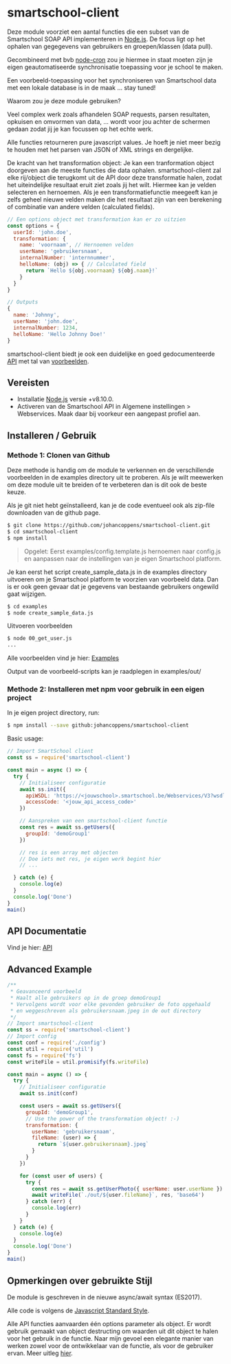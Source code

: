 # smartschool-client

Deze module voorziet een aantal functies die een subset van de
Smartschool SOAP API implementeren in [Node.js](https://nodejs.org/en/).
De focus ligt op het ophalen van gegegevens van gebruikers en groepen/klassen (data pull).

Gecombineerd met bvb [node-cron](https://github.com/node-cron/node-cron) zou je hiermee in staat moeten zijn je eigen geautomatiseerde synchronisatie toepassing voor je school te maken.

Een voorbeeld-toepassing voor het synchroniseren van Smartschool data met een lokale database is in de maak ... stay tuned!

Waarom zou je deze module gebruiken?

Veel complex werk zoals afhandelen SOAP requests, parsen resultaten, opkuisen en omvormen van data, ... wordt voor jou achter de schermen gedaan zodat jij je kan focussen op het echte werk.

Alle functies retourneren pure javascript values. Je hoeft je niet meer bezig te houden met het parsen van JSON of XML strings en dergelijke.

De kracht van het transformation object: Je kan een tranformation object doorgeven aan de meeste functies die data ophalen. smartschool-client zal elke rij/object die terugkomt uit de API door deze transformatie halen, zodat het uiteindelijke resultaat eruit ziet zoals jij het wilt. Hiermee kan je velden selecteren en hernoemen. Als je een transformatiefunctie meegeeft kan je zelfs geheel nieuwe velden maken die het resultaat zijn van een berekening of combinatie van andere velden (calculated fields).

```javascript
// Een options object met transformation kan er zo uitzien
const options = {
  userId: 'john.doe',
  transformation: {
    name: 'voornaam', // Hernoemen velden
    userName: 'gebruikersnaam',
    internalNumber: 'internnummer',
    helloName: (obj) => { // Calculated field
      return `Hello ${obj.voornaam} ${obj.naam}!`
    }
  }
}

// Outputs
{
  name: 'Johnny',
  userName: 'john.doe',
  internalNumber: 1234,
  helloName: 'Hello Johnny Doe!'
}
```

smartschool-client biedt je ook een duidelijke en goed gedocumenteerde [API](api.md) met tal van [voorbeelden](./examples).

## Vereisten

* Installatie [Node.js](https://nodejs.org/en/) versie +v8.10.0.
* Activeren van de Smartschool API in Algemene instellingen > Webservices. Maak daar bij voorkeur een aangepast profiel aan.

## Installeren / Gebruik

### Methode 1: Clonen van Github

Deze methode is handig om de module te verkennen en de verschillende voorbeelden in de examples directory uit te proberen. Als je wilt meewerken om deze module uit te breiden of te verbeteren dan is dit ook de beste keuze.

Als je git niet hebt geïnstalleerd, kan je de code eventueel ook als zip-file downloaden van de github page.

```bash
$ git clone https://github.com/johancoppens/smartschool-client.git
$ cd smartschool-client
$ npm install
```

> Opgelet: Eerst examples/config.template.js hernoemen naar config.js en aanpassen naar de instellingen van je eigen Smartschool platform.

Je kan eerst het script create_sample_data.js in de examples directory uitvoeren om
je Smartschool platform te voorzien van voorbeeld data. Dan is er ook geen gevaar dat je gegevens van bestaande gebruikers ongewild gaat wijzigen.

```bash
$ cd examples
$ node create_sample_data.js
```

Uitvoeren voorbeelden

```bash
$ node 00_get_user.js
...
```

Alle voorbeelden vind je hier: [Examples](./examples/)

Output van de voorbeeld-scripts kan je raadplegen in examples/out/

### Methode 2: Installeren met npm voor gebruik in een eigen project

In je eigen project directory, run:

```bash
$ npm install --save github:johancoppens/smartschool-client
```

Basic usage:

```javascript
// Import SmartSchool client
const ss = require('smartschool-client')

const main = async () => {
  try {
    // Initialiseer configuratie
    await ss.init({
      apiWSDL: 'https://<jouwschool>.smartschool.be/Webservices/V3?wsdl',
      accessCode: '<jouw_api_access_code>'
    })

    // Aanspreken van een smartschool-client functie
    const res = await ss.getUsers({
      groupId: 'demoGroup1'
    })

    // res is een array met objecten
    // Doe iets met res, je eigen werk begint hier
    // ...

  } catch (e) {
    console.log(e)
  }
  console.log('Done')
}
main()

```

## API Documentatie

Vind je hier: [API](./api.md)

## Advanced Example

```javascript
/**
 * Geavanceerd voorbeeld
 * Haalt alle gebruikers op in de groep demoGroup1
 * Vervolgens wordt voor elke gevonden gebruiker de foto opgehaald
 * en weggeschreven als gebruikersnaam.jpeg in de out directory
 */
// Import smartschool-client
const ss = require('smartschool-client')
// Import config
const conf = require('./config')
const util = require('util')
const fs = require('fs')
const writeFile = util.promisify(fs.writeFile)

const main = async () => {
  try {
    // Initialiseer configuratie
    await ss.init(conf)

    const users = await ss.getUsers({
      groupId: 'demoGroup1',
      // Use the power of the transformation object! :-)
      transformation: {
        userName: 'gebruikersnaam',
        fileName: (user) => {
          return `${user.gebruikersnaam}.jpeg`
        }
      }
    })

    for (const user of users) {
      try {
        const res = await ss.getUserPhoto({ userName: user.userName })
        await writeFile(`./out/${user.fileName}`, res, 'base64')
      } catch (err) {
        console.log(err)
      }
    }
  } catch (e) {
    console.log(e)
  }
  console.log('Done')
}
main()

```

## Opmerkingen over gebruikte Stijl

De module is geschreven in de nieuwe async/await syntax (ES2017).

Alle code is volgens de [Javascript Standard Style](https://standardjs.com/).

Alle API functies aanvaarden één options parameter als object. Er wordt gebruik gemaakt van object destructing om waarden uit dit object te halen voor het gebruik in de functie. Naar mijn gevoel een elegante manier van werken zowel voor de ontwikkelaar van de functie, als voor de gebruiker ervan. Meer uitleg [hier](https://simonsmith.io/destructuring-objects-as-function-parameters-in-es6).
